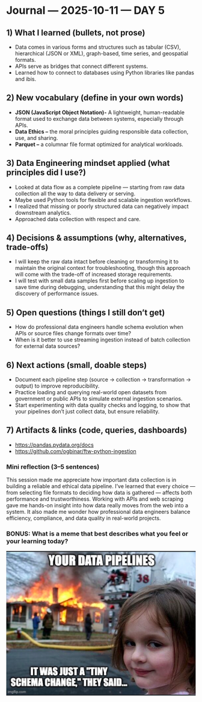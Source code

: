 # Journal — 2025-10-11 — DAY 5

## 1) What I learned (bullets, not prose)
- Data comes in various forms and structures such as tabular (CSV), hierarchical (JSON or XML), graph-based, time series, and geospatial formats.
- APIs serve as bridges that connect different systems.
- Learned how to connect to databases using Python libraries like pandas and ibis.

## 2) New vocabulary (define in your own words)
- **JSON (JavaScript Object Notation)-** A lightweight, human-readable format used to exchange data between systems, especially through APIs.
- **Data Ethics –** the moral principles guiding responsible data collection, use, and sharing.
- **Parquet –** a columnar file format optimized for analytical workloads.

## 3) Data Engineering mindset applied (what principles did I use?)
- Looked at data flow as a complete pipeline — starting from raw data collection all the way to data delivery or serving.
- Maybe used Python tools for flexible and scalable ingestion workflows.
- I realized that missing or poorly structured data can negatively impact downstream analytics.
- Approached data collection with respect and care.

## 4) Decisions & assumptions (why, alternatives, trade-offs)
- I will keep the raw data intact before cleaning or transforming it to maintain the original context for troubleshooting, though this approach will come with the trade-off of increased storage requirements.
- I will test with small data samples first before scaling up ingestion to save time during debugging, understanding that this might delay the discovery of performance issues.

## 5) Open questions (things I still don’t get)
- How do professional data engineers handle schema evolution when APIs or source files change formats over time?
- When is it better to use streaming ingestion instead of batch collection for external data sources?

## 6) Next actions (small, doable steps)
- Document each pipeline step (source → collection → transformation → output) to improve reproducibility.
- Practice loading and querying real-world open datasets from government or public APIs to simulate external ingestion scenarios.
- Start experimenting with data quality checks and logging, to show that your pipelines don’t just collect data, but ensure reliability.
  

## 7) Artifacts & links (code, queries, dashboards)
- https://pandas.pydata.org/docs
- https://github.com/ogbinar/ftw-python-ingestion

### Mini reflection (3–5 sentences)
This session made me appreciate how important data collection is in building a reliable and ethical data pipeline. I’ve learned that every choice — from selecting file formats to deciding how data is gathered — affects both performance and trustworthiness. Working with APIs and web scraping gave me hands-on insight into how data really moves from the web into a system. It also made me wonder how professional data engineers balance efficiency, compliance, and data quality in real-world projects.

### BONUS: What is a meme that best describes what you feel or your learning today?

![Alt text](assets/pipes.jpg "what is a data engineer?")
